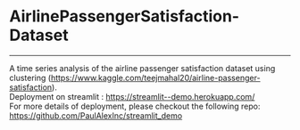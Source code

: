 # AirlinePassengerSatisfaction-Dataset
---
A time series analysis of the airline passenger satisfaction dataset using clustering (https://www.kaggle.com/teejmahal20/airline-passenger-satisfaction).<br/>
Deployment on streamlit : https://streamlit--demo.herokuapp.com/  <br/>
For more details of deployment, please checkout the following repo: https://github.com/PaulAlexInc/streamlit_demo
